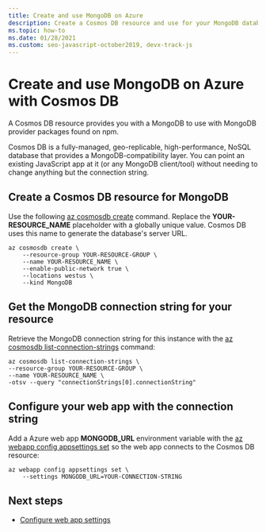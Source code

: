 ```yaml
---
title: Create and use MongoDB on Azure
description: Create a Cosmos DB resource and use for your MongoDB database. 
ms.topic: how-to
ms.date: 01/28/2021
ms.custom: seo-javascript-october2019, devx-track-js
---
```


# Create and use MongoDB on Azure with Cosmos DB

A Cosmos DB resource provides you with a MongoDB to use with MongoDB provider packages found on npm. 

Cosmos DB is a fully-managed, geo-replicable, high-performance, NoSQL database that provides a MongoDB-compatibility layer. You can point an existing JavaScript app at it (or any MongoDB client/tool) without needing to change anything but the connection string. 

## Create a Cosmos DB resource for MongoDB

Use the following [az cosmosdb create](/cli/azure/cosmosdb#az_cosmosdb_create) command. Replace the **YOUR-RESOURCE_NAME** placeholder with a globally unique value. Cosmos DB uses this name to generate the database's server URL.

```azurecli
az cosmosdb create \
    --resource-group YOUR-RESOURCE-GROUP \
    --name YOUR-RESOURCE_NAME \
    --enable-public-network true \
    --locations westus \
    --kind MongoDB
```

## Get the MongoDB connection string for your resource

Retrieve the MongoDB connection string for this instance with the [az cosmosdb list-connection-strings](/cli/azure/cosmosdb#az_cosmosdb_list_connection_strings) command:

```azurecli
az cosmosdb list-connection-strings \
--resource-group YOUR-RESOURCE-GROUP \
--name YOUR-RESOURCE_NAME \
-otsv --query "connectionStrings[0].connectionString"
```

## Configure your web app with the connection string

Add a Azure web app **MONGODB_URL** environment variable with the [az webapp config appsettings set](/cli/azure/webapp/config/appsettings#az_webapp_config_appsettings_set) so the web app connects to the Cosmos DB resource:

```azurecli
az webapp config appsettings set \
    --settings MONGODB_URL=YOUR-CONNECTION-STRING
```

## Next steps

* [Configure web app settings](../configure-web-app-settings.md)

